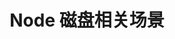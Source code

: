 ---
title: "Node 磁盘相关场景"
linkTitle: "Node 磁盘相关场景"
weight: 3
type: docs
description: > 
    Kubernetes node 磁盘相关场景
---